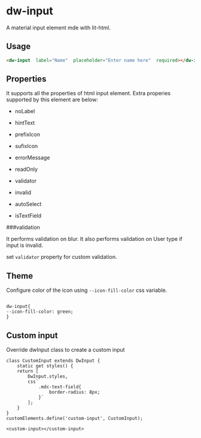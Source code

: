 
# dw-input

A material input element mde with lit-html.

## Usage

```html
<dw-input  label="Name"  placeholder="Enter name here"  required></dw-input>
```

## Properties

It supports all the properties of html input element. Extra properies supported by this element are below:

- noLabel

- hintText

- prefixIcon

- sufixIcon

- errorMessage

- readOnly

- validator

- invalid

- autoSelect

- isTextField


###validation

It performs validation on blur. It also performs validation on User type if input is invalid.

set `validator` property for custom validation.

## Theme
Configure color of the icon using `--icon-fill-color` css variable.  
```

dw-input{
--icon-fill-color: green;
}
```
## Custom input

Override dwInput class to create a custom input

```
class CustomInput extends DwInput {
	static get styles() {
	return [
		DwInput.styles,
		css`
			.mdc-text-field{
				border-radius: 8px;
			}`
		];
	}
}
customElements.define('custom-input', CustomInput);

<custom-input></custom-input>
```